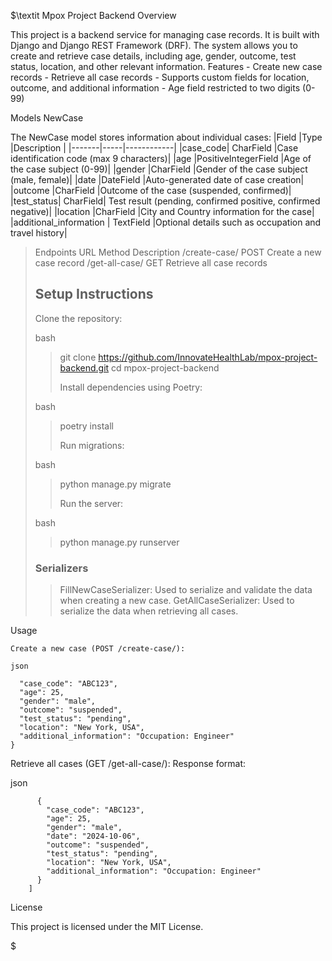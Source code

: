 $\textit Mpox Project Backend
Overview

This project is a backend service for managing case records. It is built with Django and Django REST Framework (DRF). The system allows you to create and retrieve case details, including age, gender, outcome, test status, location, and other relevant information.
Features
    - Create new case records
    - Retrieve all case records
    - Supports custom fields for location, outcome, and additional information
    - Age field restricted to two digits (0-99)

Models
NewCase

The NewCase model stores information about individual cases:
|Field	|Type	|Description |
|-------|-----|------------|
|case_code|	CharField	|Case identification code (max 9 characters)|
|age	|PositiveIntegerField	|Age of the case subject (0-99)|
|gender	|CharField	|Gender of the case subject (male, female)|
|date	|DateField	|Auto-generated date of case creation|
|outcome	|CharField	|Outcome of the case (suspended, confirmed)|
|test_status|	CharField|	Test result (pending, confirmed positive, confirmed negative)|
|location	|CharField	|City and Country information for the case|
|additional_information | TextField	|Optional details such as occupation and travel history|

> Endpoints
> URL	Method	Description
> /create-case/	POST	Create a new case record
> /get-all-case/	GET	Retrieve all case records
>
> ## Setup Instructions
>
>    Clone the repository:
>
>   bash
>
>> git clone https://github.com/InnovateHealthLab/mpox-project-backend.git
>> cd mpox-project-backend
>>
>> Install dependencies using Poetry:
>
> bash
>
>> poetry install
>>
>> Run migrations:
>
> bash
>
>> python manage.py migrate
>>
>> Run the server:
>
> bash
>>
>>   python manage.py runserver
>
>### Serializers
>>  FillNewCaseSerializer: Used to serialize and validate the data when creating a new case.
>>  GetAllCaseSerializer: Used to serialize the data when retrieving all cases.

Usage

    Create a new case (POST /create-case/):

    json

``` {
  "case_code": "ABC123",
  "age": 25,
  "gender": "male",
  "outcome": "suspended",
  "test_status": "pending",
  "location": "New York, USA",
  "additional_information": "Occupation: Engineer"
}
```

Retrieve all cases (GET /get-all-case/): Response format:

json

```    [
      {
        "case_code": "ABC123",
        "age": 25,
        "gender": "male",
        "date": "2024-10-06",
        "outcome": "suspended",
        "test_status": "pending",
        "location": "New York, USA",
        "additional_information": "Occupation: Engineer"
      }
    ]
```
License

This project is licensed under the MIT License.

$